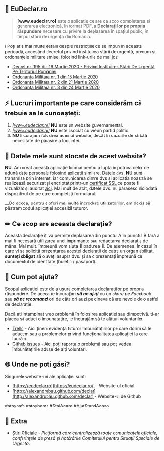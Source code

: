  📝 EuDeclar.ro
-

> **[www.eudeclar.ro]** este o aplicație ce are ca scop completarea și generarea electronică, în format PDF, a __Declarațiilor pe propria răspundere__ necesare cu privire la deplasarea în spațiul public, în timpul stării de urgența din Romania.

 ℹ️ Poți afla mai multe detalii despre restricțiile ce se impun în această perioadă, accesând decretul privind instituirea stării de urgentă, precum și ordonanțele militare emise, folosind link-urile de mai jos:

* [Decret nr. 195 din 16 Martie 2020 - Privind Instituirea Stării De Urgenţă Pe Teritoriul României](https://www.defenseromania.ro/decretul-presedintelui-klaus-iohannis-privind-instituirea-starii-de-urgenta_602070.html)
* [Ordonanța Militara nr. 1 din 18 Martie 2020](https://www.mai.gov.ro/wp-content/uploads/2020/03/Ordonan%C8%9Ba-militar%C4%83-nr.-1-2020-m%C4%83suri-de-prima-urgen%C8%9B%C4%83-Decret.pdf)
* [Ordonanța Militara nr. 2 din 21 Martie 2020](https://www.mai.gov.ro/wp-content/uploads/2020/03/Ordonanta-militar%C4%83-nr.-2-2020-m%C4%83suri-prevenire-COVID-19-1-1.pdf)
* [Ordonanța Militara nr. 3 din 24 Martie 2020](https://www.mai.gov.ro/ordonanta-militara-nr-3-din-24-03-2020-privind-masuri-de-prevenire-a-raspandirii-covid-19/)

## ⚡ Lucruri importante pe care considerăm că trebuie sa le cunoașteți:

1. _[www.eudeclar.ro]_ **NU** este un website guvernamental.
1. _[www.eudeclar.ro]_ **NU** este asociat cu vreun partid politic.
1. **NU** încurajam folosirea acestui website, decât în cazurile de strictă necesitate de părasire a locuinței.

## 💾 Datele mele sunt stocate de acest website?

**NU**.
 Am creat această aplicație tocmai pentru a lupta împotriva celor ce adună date personale folosind aplicații similare. 
Datele dvs. **NU** sunt transmise prin internet, iar comunicarea dintre dvs și aplicația noastră se realizează securizat și encriptat printr-un 
[certificat SSL](https://hosterion.ro/client/index.php?rp=/knowledgebase/26/Ce-este-certificatul-SSL-HTTPS.html) ce poate fi vizualizat și auditat [aici](https://censys.io/certificates/90fb9aa0546a401c3fcc69218f91efec57086f49336361600a3e38208819b75a).
Mai mult de atât, datele dvs. nu părasesc niciodată dispozitivul de pe care completați formularul.

__De aceea, pentru a oferi mai multă încredere utilizatorilor, am decis să păstram codul aplicației accesibil tuturor.

## ✏ Ce scop are aceasta declarație?

Aceasta declarație îți va permite deplasarea din punctul A în punctul B fară a mai fi necesară utilizarea unei imprimante sau redactarea declarația de mâna. 
 Mai mult, împreună vom ajuta 🌳 padurea 🌳. 
De asemenea, în cazul în care vi se solicită prezentarea acestei declarații de catre un organ abilitat, **sunteți obligat** 
să o aveți asupra dvs. și sa o prezentați împreună cu documentul de identitate (buletin / pașaport).

## 🙋 Cum pot ajuta?

Scopul aplicației este de a ușura completarea declarațiilor pe propria răspundere. De aceea te incurajăm **_să ne ajuți_** cu un _share pe Facebook_ sau **_să ne recomanzi_** ori de câte ori auzi pe cineva că are nevoie de o astfel de declarație. 

Dacă ați intampinat vreo problemă în folosirea aplicației sau dimpotrivă, ți-ar placea să aduci o îmbunatațire, te încurajăm să te alături voluntarilor.
- [Trello](https://trello.com/b/TKwJHAlY/eudeclar) - Aici ținem evidența tuturor îmbunătațirilor pe care dorim să le aducem sau a problemelor privind funcționalitatea aplicației la care lucrăm.
- [Github issues](https://github.com/alexandrubau/declar/issues) - Aici poți raporta o problemă sau poți vedea îmbunătațirile aduse de alți voluntari.

## 🌐 Unde ne poti găsi?

Singurele website-uri ale aplicației sunt:

* [https://eudeclar.ro](https://eudeclar.ro/) - Website-ul oficial
* [https://alexandrubau.github.com/declar](http://alexandrubau.github.com/declar) - Website-ul de Github

\#staysafe \#stayhome \#StaiAcasa \#AjutStandAcasa


## 📰 Extra

* [Știri Oficiale](https://stirioficiale.ro/informatii) - _Platformă care centralizează toate comunicatele oficiale, conferințele de presă și hotărârile Comitetului pentru Situații Speciale de Urgență_.
